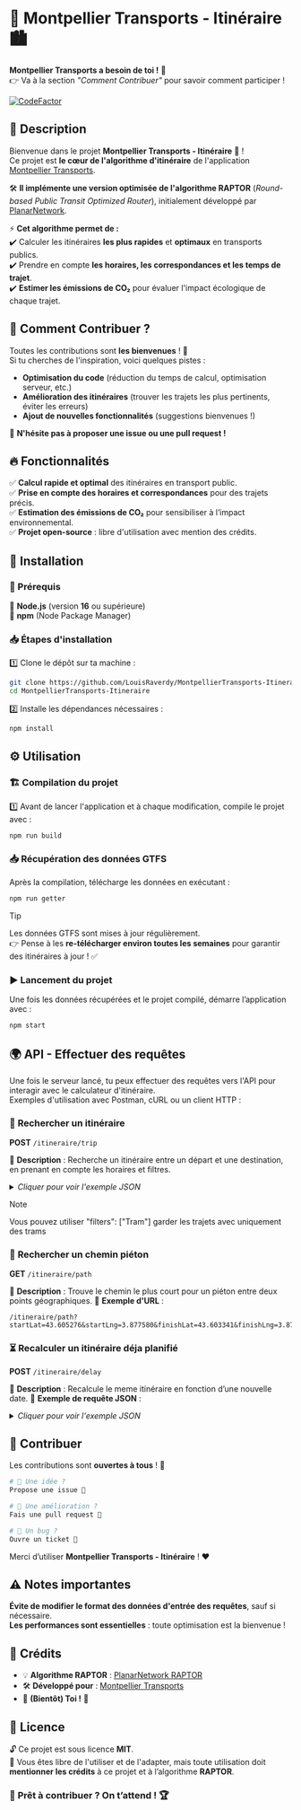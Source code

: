 # 🚋 Montpellier Transports - Itinéraire 🏙️

**Montpellier Transports a besoin de toi !** 🫵  
👉 Va à la section _"Comment Contribuer"_ pour savoir comment participer !  

[![CodeFactor](https://www.codefactor.io/repository/github/louisraverdy/montpelliertransports-itineraire/badge)](https://www.codefactor.io/repository/github/louisraverdy/montpelliertransports-itineraire)  


## 📌 Description  

Bienvenue dans le projet **Montpellier Transports - Itinéraire** 🚊 !  
Ce projet est **le cœur de l'algorithme d'itinéraire** de l'application [Montpellier Transports](https://montpellier-transports.fr).  

🛠️ **Il implémente une version optimisée de l'algorithme RAPTOR** (_Round-based Public Transit Optimized Router_), initialement développé par [PlanarNetwork](https://github.com/planarnetwork/raptor).  

⚡ **Cet algorithme permet de :**  
✔️ Calculer les itinéraires **les plus rapides** et **optimaux** en transports publics.  
✔️ Prendre en compte **les horaires, les correspondances et les temps de trajet**.  
✔️ **Estimer les émissions de CO₂** pour évaluer l'impact écologique de chaque trajet.  


## 🤝 Comment Contribuer ?  

Toutes les contributions sont **les bienvenues** ! 🚀  
Si tu cherches de l'inspiration, voici quelques pistes :  

 -  **Optimisation du code** (réduction du temps de calcul, optimisation serveur, etc.)  
 -  **Amélioration des itinéraires** (trouver les trajets les plus pertinents, éviter les erreurs)  
 -  **Ajout de nouvelles fonctionnalités** (suggestions bienvenues !)  

🔗 **N'hésite pas à proposer une issue ou une pull request !**  


## 🔥 Fonctionnalités  

✅ **Calcul rapide et optimal** des itinéraires en transport public.  
✅ **Prise en compte des horaires et correspondances** pour des trajets précis.  
✅ **Estimation des émissions de CO₂** pour sensibiliser à l’impact environnemental.  
✅ **Projet open-source** : libre d'utilisation avec mention des crédits.  


## 🚀 Installation  

### 📌 Prérequis  

🔹 **Node.js** (version **16** ou supérieure)  
🔹 **npm** (Node Package Manager)  

### 📥 Étapes d'installation  

1️⃣ Clone le dépôt sur ta machine :  
```bash
git clone https://github.com/LouisRaverdy/MontpellierTransports-Itineraire.git
cd MontpellierTransports-Itineraire
```

2️⃣ Installe les dépendances nécessaires :  
```bash
npm install
```


## ⚙️ Utilisation  

### 🏗️ Compilation du projet  
1️⃣ Avant de lancer l'application et à chaque modification, compile le projet avec :  
```bash
npm run build
```

### 📥 Récupération des données GTFS  
Après la compilation, télécharge les données en exécutant :  
```bash
npm run getter
```

> [!TIP]
> Les données GTFS sont mises à jour régulièrement.  
> 👉 Pense à les **re-télécharger environ toutes les semaines** pour garantir des itinéraires à jour ! ✅  

### ▶️ Lancement du projet  
Une fois les données récupérées et le projet compilé, démarre l’application avec :  
```bash
npm start
```


## 🌍 API - Effectuer des requêtes    

Une fois le serveur lancé, tu peux effectuer des requêtes vers l'API pour interagir avec le calculateur d'itinéraire.  
Exemples d'utilisation avec Postman, cURL ou un client HTTP :  


### 📍 **Rechercher un itinéraire**  
**POST** `/itineraire/trip`  

🔹 **Description** : Recherche un itinéraire entre un départ et une destination, en prenant en compte les horaires et filtres.  
<details>
  <summary><i>Cliquer pour voir l'exemple JSON</i></summary>

```json
{
  "depart": "S5102",
  "destination": "S5123",
  "datetime": "2025-03-22T08:24:00Z",
  "isAller": true,
}
```
</details>

> [!NOTE]
> Vous pouvez utiliser "filters": ["Tram"] garder les trajets avec uniquement des trams

### 📍 **Rechercher un chemin piéton**  
**GET** `/itineraire/path`  

🔹 **Description** : Trouve le chemin le plus court pour un piéton entre deux points géographiques.
🔹 **Exemple d'URL** :
```plaintext
/itineraire/path?startLat=43.605276&startLng=3.877580&finishLat=43.603341&finishLng=3.879929
```

### ⏳ Recalculer un itinéraire déja planifié
**POST** `/itineraire/delay`

🔹 **Description** : Recalcule le meme itinéraire en fonction d’une nouvelle date.
🔹 **Exemple de requête JSON** :
<details>
  <summary><i>Cliquer pour voir l'exemple JSON</i></summary>

```json
{
   "tripDetails": [
      {
         "ligne_id": 2,
         "direction_id": [
               0,
               1215,
               1582402858
         ],
         "stations": [
            {
               "logical_id": "S5760",
               "physical_id": 1189,
               "nom": "Saint-Jean de Védas Centre",
               "time": 45540
            },
            {
               "logical_id": "S5761",
               "physical_id": 1190,
               "nom": "Saint-Jean le Sec",
               "time": 45660
            },
            {
               "logical_id": "S5751",
               "physical_id": 1191,
               "nom": "La Condamine",
               "time": 45720
            },
            {
               "logical_id": "S5766",
               "physical_id": 1192,
               "nom": "Victoire 2",
               "time": 45840
            },
            {
               "logical_id": "S5633",
               "physical_id": 1193,
               "nom": "Sabines",
               "time": 46080
            },
            {
               "logical_id": "S5672",
               "physical_id": 1194,
               "nom": "Villeneuve d'Angoulême",
               "time": 46200
            },
            {
               "logical_id": "S5433",
               "physical_id": 1195,
               "nom": "Croix d'Argent",
               "time": 46320
            },
            {
               "logical_id": "S5555",
               "physical_id": 1196,
               "nom": "Mas Drevon",
               "time": 46380
            },
            {
               "logical_id": "S5523",
               "physical_id": 1197,
               "nom": "Lemasson",
               "time": 46440
            },
            {
               "logical_id": "S5635",
               "physical_id": 1198,
               "nom": "Saint-Cléophas",
               "time": 46560
            },
            {
               "logical_id": "S5569",
               "physical_id": 1199,
               "nom": "Nouveau Saint-Roch",
               "time": 46680
            },
            {
               "logical_id": "S5629",
               "physical_id": 1200,
               "nom": "Rondelet",
               "time": 46740
            }
         ]
      }
   ],
  "newDate": "2025-03-22T08:24:00Z",
  "isAller": true,
}
```
</details>


## 🎯 Contribuer  

Les contributions sont **ouvertes à tous** ! 🤝  

```bash
# 🔹 Une idée ?
Propose une issue 📝

# 🔹 Une amélioration ?
Fais une pull request 🔧

# 🔹 Un bug ?
Ouvre un ticket 🐛
```
Merci d’utiliser **Montpellier Transports - Itinéraire** ! ❤️  


## ⚠️ Notes importantes  

**Évite de modifier le format des données d'entrée des requêtes**, sauf si nécessaire.  
**Les performances sont essentielles** : toute optimisation est la bienvenue !  


## 👏 Crédits  

- 💡 **Algorithme RAPTOR** : [PlanarNetwork RAPTOR](https://github.com/planarnetwork/raptor)  
- 🛠️ **Développé pour** : [Montpellier Transports](https://montpellier-transports.fr)  
- 🤝 **(Bientôt) Toi !** 🚀  


## 📜 Licence  

🔓 Ce projet est sous licence **MIT**.  
📌 Vous êtes libre de l'utiliser et de l'adapter, mais toute utilisation doit **mentionner les crédits** à ce projet et à l’algorithme **RAPTOR**.  

### 🚀 **Prêt à contribuer ? On t’attend !** 🏆

